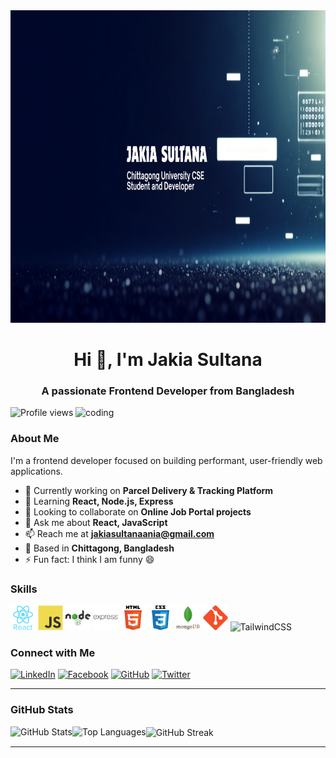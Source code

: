 <img src="https://raw.githubusercontent.com/Jakia123sultana/Jakia123sultana/main/Banner.png" alt="Banner" height="500" width="100%" />

<h1 align="center">Hi 👋, I'm Jakia Sultana</h1>
<h3 align="center">A passionate Frontend Developer from Bangladesh</h3>

<img align="right" alt="coding" width="400" src="https://i.pinimg.com/originals/e7/26/c7/e726c74ac081eed50feee1433d12c998.gif" />

<p align="left"> <img src="https://komarev.com/ghpvc/?username=jakia123sultana&label=Profile%20views&color=0e75b6&style=flat" alt="Profile views" /> </p>

### About Me
I'm a frontend developer focused on building performant, user-friendly web applications.  
- 🔭 Currently working on **Parcel Delivery & Tracking Platform**  
- 🌱 Learning **React, Node.js, Express**  
- 👯 Looking to collaborate on **Online Job Portal projects**  
- 💬 Ask me about **React, JavaScript**  
- 📫 Reach me at **jakiasultanaania@gmail.com**  
- 📍 Based in **Chittagong, Bangladesh**  
- ⚡ Fun fact: I think I am funny 😄  

### Skills
<p>
  <img src="https://raw.githubusercontent.com/devicons/devicon/master/icons/react/react-original-wordmark.svg" alt="React" width="40" height="40"/>
  <img src="https://raw.githubusercontent.com/devicons/devicon/master/icons/javascript/javascript-original.svg" alt="JavaScript" width="40" height="40"/>
  <img src="https://raw.githubusercontent.com/devicons/devicon/master/icons/nodejs/nodejs-original-wordmark.svg" alt="Node.js" width="40" height="40"/>
  <img src="https://raw.githubusercontent.com/devicons/devicon/master/icons/express/express-original-wordmark.svg" alt="Express" width="40" height="40"/>
  <img src="https://raw.githubusercontent.com/devicons/devicon/master/icons/html5/html5-original-wordmark.svg" alt="HTML5" width="40" height="40"/>
  <img src="https://raw.githubusercontent.com/devicons/devicon/master/icons/css3/css3-original-wordmark.svg" alt="CSS3" width="40" height="40"/>
  <img src="https://raw.githubusercontent.com/devicons/devicon/master/icons/mongodb/mongodb-original-wordmark.svg" alt="MongoDB" width="40" height="40"/>
  <img src="https://raw.githubusercontent.com/devicons/devicon/master/icons/git/git-original.svg" alt="Git" width="40" height="40"/>
  <img src="https://www.vectorlogo.zone/logos/tailwindcss/tailwindcss-icon.svg" alt="TailwindCSS" width="40" height="40"/>
</p>

### Connect with Me
<p>
  <a href="https://linkedin.com/in/jakia-sultana-2b04102b0" target="_blank"><img src="https://raw.githubusercontent.com/rahuldkjain/github-profile-readme-generator/master/src/images/icons/Social/linked-in-alt.svg" alt="LinkedIn" height="30" width="40" /></a>
  <a href="https://facebook.com/jakiasultana.ania" target="_blank"><img src="https://raw.githubusercontent.com/rahuldkjain/github-profile-readme-generator/master/src/images/icons/Social/facebook.svg" alt="Facebook" height="30" width="40" /></a>
  <a href="https://github.com/jakia123sultana" target="_blank"><img src="https://raw.githubusercontent.com/rahuldkjain/github-profile-readme-generator/master/src/images/icons/Social/github.svg" alt="GitHub" height="30" width="40" /></a>
  <a href="https://twitter.com/jakia123sultana" target="_blank"><img src="https://raw.githubusercontent.com/rahuldkjain/github-profile-readme-generator/master/src/images/icons/Social/twitter.svg" alt="Twitter" height="30" width="40" /></a>
</p>

---

### GitHub Stats
<p>
  <img align="left" src="https://github-readme-stats.vercel.app/api?username=jakia123sultana&show_icons=true&locale=en" alt="GitHub Stats" />
  <img align="left" src="https://github-readme-stats.vercel.app/api/top-langs/?username=jakia123sultana&layout=compact" alt="Top Languages" />
</p>
<p>
  <img align="center" src="https://github-readme-streak-stats.herokuapp.com/?user=jakia123sultana" alt="GitHub Streak" />
</p>

---

